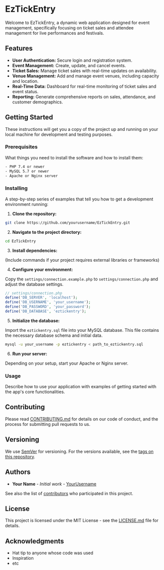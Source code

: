 
# EzTickEntry

Welcome to EzTickEntry, a dynamic web application designed for event management, specifically focusing on ticket sales and attendee management for live performances and festivals.

## Features

- **User Authentication:** Secure login and registration system.
- **Event Management:** Create, update, and cancel events.
- **Ticket Sales:** Manage ticket sales with real-time updates on availability.
- **Venue Management:** Add and manage event venues, including capacity and location.
- **Real-Time Data:** Dashboard for real-time monitoring of ticket sales and event status.
- **Reporting:** Generate comprehensive reports on sales, attendance, and customer demographics.

## Getting Started

These instructions will get you a copy of the project up and running on your local machine for development and testing purposes.

### Prerequisites

What things you need to install the software and how to install them:

```bash
- PHP 7.4 or newer
- MySQL 5.7 or newer
- Apache or Nginx server
```

### Installing

A step-by-step series of examples that tell you how to get a development environment running:

1. **Clone the repository:**

```bash
git clone https://github.com/yourusername/EzTickEntry.git
```

2. **Navigate to the project directory:**

```bash
cd EzTickEntry
```

3. **Install dependencies:**

(Include commands if your project requires external libraries or frameworks)

4. **Configure your environment:**

Copy the `settings/connection.example.php` to `settings/connection.php` and adjust the database settings.

```php
// settings/connection.php
define('DB_SERVER', 'localhost');
define('DB_USERNAME', 'your_username');
define('DB_PASSWORD', 'your_password');
define('DB_DATABASE', 'eztickentry');
```

5. **Initialize the database:**

Import the `eztickentry.sql` file into your MySQL database. This file contains the necessary database schema and initial data.

```bash
mysql -u your_username -p eztickentry < path_to_eztickentry.sql
```

6. **Run your server:**

Depending on your setup, start your Apache or Nginx server.

### Usage

Describe how to use your application with examples of getting started with the app's core functionalities.

## Contributing

Please read [CONTRIBUTING.md](https://github.com/yourusername/EzTickEntry/blob/main/CONTRIBUTING.md) for details on our code of conduct, and the process for submitting pull requests to us.

## Versioning

We use [SemVer](http://semver.org/) for versioning. For the versions available, see the [tags on this repository](https://github.com/yourusername/EzTickEntry/tags).

## Authors

- **Your Name** - *Initial work* - [YourUsername](https://github.com/yourusername)

See also the list of [contributors](https://github.com/yourusername/EzTickEntry/contributors) who participated in this project.

## License

This project is licensed under the MIT License - see the [LICENSE.md](LICENSE.md) file for details.

## Acknowledgments

- Hat tip to anyone whose code was used
- Inspiration
- etc
